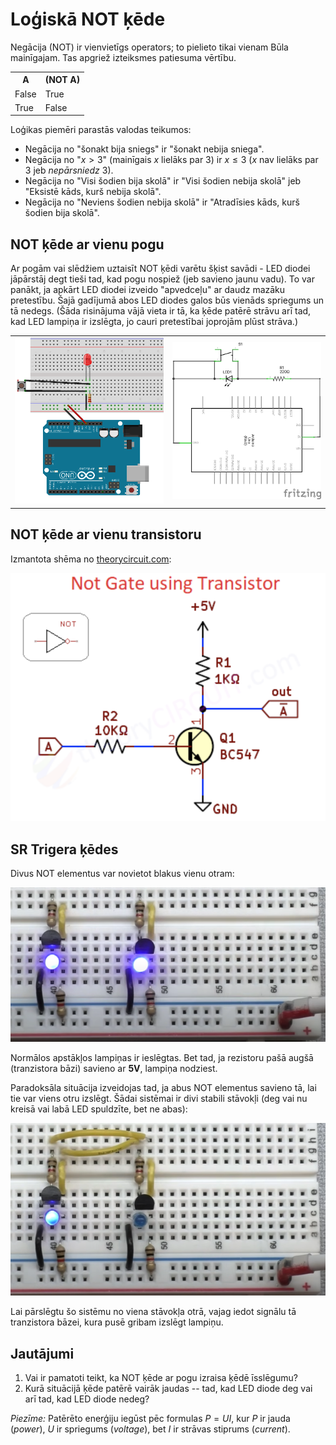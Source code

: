 # Loģiskā NOT ķēde

Negācija (NOT) ir vienvietīgs operators; to pielieto tikai vienam 
Būla mainīgajam. Tas apgriež izteiksmes patiesuma vērtību. 

<table>
<tr><th>A</th><th>(NOT A)</th></tr>
<tr><td>False</td><td>True</td></tr>
<tr><td>True</td><td>False</td></tr>
</table>

Loģikas piemēri parastās valodas teikumos: 

* Negācija no "šonakt bija sniegs" ir "šonakt nebija sniega". 
* Negācija no "$x > 3$" (mainīgais $x$ lielāks par $3$) ir $x \leq 3$ 
  ($x$ nav lielāks par $3$ jeb *nepārsniedz* $3$). 
* Negācija no "Visi šodien bija skolā" ir "Visi šodien nebija skolā" jeb 
  "Eksistē kāds, kurš nebija skolā". 
* Negācija no "Neviens šodien nebija skolā" ir "Atradīsies kāds, kurš 
  šodien bija skolā".


## NOT ķēde ar vienu pogu

Ar pogām vai slēdžiem uztaisīt NOT ķēdi varētu šķist savādi - LED diodei 
jāpārstāj degt tieši tad, kad pogu nospiež (jeb savieno jaunu vadu). 
To var panākt, ja apkārt LED diodei izveido "apvedceļu" ar daudz mazāku pretestību. 
Šajā gadījumā abos LED diodes galos būs vienāds spriegums un tā nedegs.
(Šāda risinājuma vājā vieta ir tā, ka ķēde patērē strāvu arī tad, kad 
LED lampiņa ir izslēgta, jo cauri pretestībai joprojām plūst strāva.)

<table>
  <tr>
    <td><img src="NotGateButton_bb.png" width="300px"/></td>
    <td><img src="NotGateButton_schem.png" width="300px"/></td>
  </tr>
</table>




## NOT ķēde ar vienu transistoru

Izmantota shēma no [theorycircuit.com](https://theorycircuit.com/digital-electronics/design-logic-gates-using-transistors/): 

![](NotGate_schem.png)


## SR Trigera ķēdes

Divus NOT elementus var novietot blakus vienu otram: 

![](TwoNotGates.png)

Normālos apstākļos lampiņas ir ieslēgtas. Bet tad, ja rezistoru pašā 
augšā (tranzistora bāzi) savieno ar **5V**, lampiņa nodziest. 

Paradoksāla situācija izveidojas tad, ja abus NOT elementus savieno tā, lai 
tie var viens otru izslēgt. Šādai sistēmai ir divi stabili stāvokļi
(deg vai nu kreisā vai labā LED spuldzīte, bet ne abas): 

![](FlipFlop.png)

Lai pārslēgtu šo sistēmu no viena stāvokļa otrā, vajag iedot signālu 
tā tranzistora bāzei, kura pusē gribam izslēgt lampiņu. 




## Jautājumi 

1. Vai ir pamatoti teikt, ka NOT ķēde ar pogu izraisa ķēdē īsslēgumu? 
2. Kurā situācijā ķēde patērē vairāk jaudas -- tad, kad LED diode 
   deg vai arī tad, kad LED diode nedeg? 
   
*Piezīme:* Patērēto enerģiju iegūst pēc formulas 
$P = UI$, kur $P$ ir jauda (*power*), $U$ ir spriegums (*voltage*), 
bet $I$ ir strāvas stiprums (*current*). 
